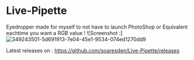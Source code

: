 # Live-Pipette

Eyedropper made for myself to not have to launch PhotoShop or Equivalent eachtime you want a RGB value !
![Screenshot :]![349243501-5d691913-7e04-45e1-9534-074ed1270dd9](https://github.com/user-attachments/assets/78cafa9e-2633-43dc-b20e-ef7b89b855e9)


Latest releases on : https://github.com/soaresden/Live-Pipette/releases
